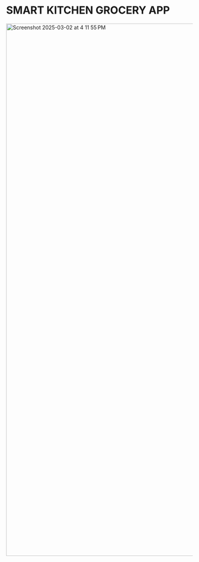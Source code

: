 # SMART KITCHEN GROCERY APP

<img width="1440" alt="Screenshot 2025-03-02 at 4 11 55 PM" src="https://github.com/user-attachments/assets/72f1d647-1b30-4b50-8a36-b8f4b2bcc7bf" />
